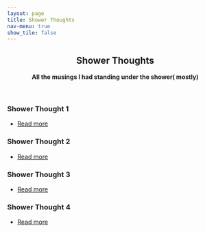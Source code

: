 ```yaml
---
layout: page
title: Shower Thoughts
nav-menu: true
show_tile: false
---
```


<div id="main">
  <section id="one">
  	<div class="inner">
  		<header class="major">
  			<h2>Shower Thoughts</h2>
        <b>All the musings I had standing under the shower( mostly)</b>
  		</header>
  	</div>
  </section>
  <section>
    <section>
      <div class="content">
        <div class="inner">
          <h3>Shower Thought 1</h3>
          <ul class="actions">
            <li><a href="belgium.html" class="button">Read more</a></li>
          </ul>
        </div>
      </div>
    </section>
    <section>
      <div class="content">
        <div class="inner">
          <h3>Shower Thought 2</h3>
          <ul class="actions">
            <li><a href="belgium.html" class="button">Read more</a></li>
          </ul>
        </div>
      </div>
    </section>
    <section>
      <div class="content">
        <div class="inner">
          <h3>Shower Thought 3</h3>
          <ul class="actions">
            <li><a href="belgium.html" class="button">Read more</a></li>
          </ul>
        </div>
      </div>
    </section>
    <section>
      <div class="content">
        <div class="inner">
          <h3>Shower Thought 4</h3>
          <ul class="actions">
            <li><a href="belgium.html" class="button">Read more</a></li>
          </ul>
        </div>
      </div>
    </section>
  </section>
</div>
